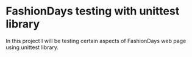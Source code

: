 # FashionDays testing with unittest library

In this project I will be testing certain aspects of FashionDays web page using unittest library.

